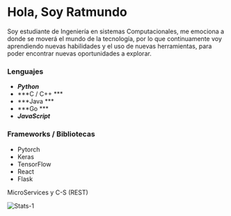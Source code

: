 # Hola, Soy Ratmundo #

Soy estudiante de Ingeniería en sistemas Computacionales, me emociona a donde se moverá el mundo de la tecnología, por lo que continuamente voy aprendiendo nuevas habilidades y el uso de nuevas herramientas, para poder encontrar nuevas oportunidades a explorar.

### Lenguajes ###
+ ***Python***
+ ***C / C++ ***
+ ***Java ***
+ ***Go ***
+ ***JavaScript***

### Frameworks / Bibliotecas ###
+ Pytorch
+ Keras
+ TensorFlow
+ React
+ Flask

MicroServices y C-S (REST)

![Stats-1](https://github-readme-stats.vercel.app/api?username=Raylynd6299&count_private=true&theme=darcula&show_icons=true)
